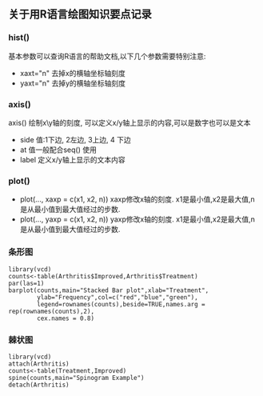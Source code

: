 ## 关于用R语言绘图知识要点记录

### hist()

基本参数可以查询R语言的帮助文档,以下几个参数需要特别注意:

* xaxt="n" 去掉x的横轴坐标轴刻度
* yaxt="n" 去掉y的横轴坐标轴刻度

### axis()

axis() 绘制x\y轴的刻度, 可以定义x/y轴上显示的内容,可以是数字也可以是文本

* side  值:1下边, 2左边, 3上边, 4 下边 
* at  值一般配合seq() 使用
* label 定义x/y轴上显示的文本内容

### plot() 

* plot(..., xaxp = c(x1, x2, n))  xaxp修改x轴的刻度. x1是最小值,x2是最大值,n是从最小值到最大值经过的步数. 
* plot(..., yaxp = c(x1, x2, n))  yaxp修改x轴的刻度. x1是最小值,x2是最大值,n是从最小值到最大值经过的步数. 

### 条形图 

```
library(vcd)
counts<-table(Arthritis$Improved,Arthritis$Treatment)
par(las=1)
barplot(counts,main="Stacked Bar plot",xlab="Treatment",
        ylab="Frequency",col=c("red","blue","green"),
        legend=rownames(counts),beside=TRUE,names.arg = rep(rownames(counts),2),
        cex.names = 0.8)
```

### 棘状图

```
library(vcd)
attach(Arthritis)
counts<-table(Treatment,Improved)
spine(counts,main="Spinogram Example")
detach(Arthritis)
```